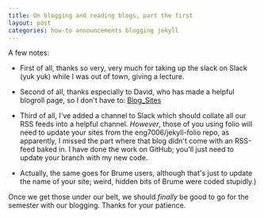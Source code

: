 ```yaml
---
title: On blogging and reading blogs, part the first
layout: post
categories: how-to announcements blogging jekyll
---
```

A few notes:
* First of all, thanks so very, very much for taking up the slack on Slack (yuk yuk) while I was out of town, giving a lecture.

* Second of all, thanks especially to David, who has made a helpful blogroll page, so I don't have to: [Blog_Sites](http://davidlnowak.github.io/blogsites/)

* Third of all, I've added a channel to Slack which should collate all our RSS feeds into a helpful channel. *However*, those of you using folio will need to update your sites from the eng7006/jekyll-folio repo, as apparently, I missed the part where that blog didn't come with an RSS-feed baked in. I have done the work on GitHub; you'll just need to update your branch with my new code.

* Actually, the same goes for Brume users, although that's just to update the name of your site; weird, hidden bits of Brume were coded stupidly.)

Once we get those under our belt, we should *finally* be good to go for the semester with our blogging. Thanks for your patience.
